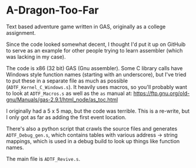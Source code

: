 # A-Dragon-Too-Far
Text based adventure game written in GAS, originally as a college assignment.

Since the code looked somewhat decent, I thought I'd put it up on GitHuib to serve as an example for other people trying to learn assembler (which was lacking in my case).

The code is x86 (32 bit) GAS (Gnu assembler). Some C library calls have Windows style function names (starting with an underscore), but I've tried to put these in a separate file as much as possible (`ADTF_Kernel_C_Windows.s`). It heavily uses macros, so you'll probably want to look at `ADTF_Macros.s` as well as the `as` manual at: https://ftp.gnu.org/old-gnu/Manuals/gas-2.9.1/html_node/as_toc.html

I originally had a 5 x 5 map, but the code was terrible. This is a re-write, but I only got as far as adding the first event location.

There's also a python script that crawls the source files and generates `ADTF_Debug_gen.s`, which contains tables with various address -> string mappings, which is used in a debug build to look up things like function names.

The main file is `ADTF_Revive.s`.
